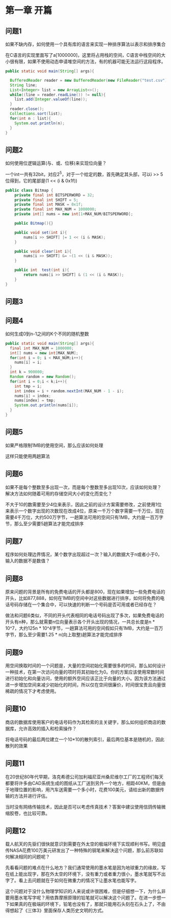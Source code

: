 # 第一章 开篇

## 问题1
如果不缺内存，如何使用一个具有库的语言来实现一种排序算法以表示和排序集合

在C语言的实现里面写了a[1000000]，这里将占用栈的空间，C语言中栈空间的大小很有限，如果不使用动态申请堆空间的方法，有的机器可能无法运行这段程序。

```Java
public static void main(String[] args){

  BufferedReader reader = new BufferedReader(new FileReader("test.csv"));
  String line;
  List<Integer> list = new ArrayList<>();
  while((line = reader.readLine()) != null){
    list.add(Integer.valueOf(line));
  }
  reader.close();
  Collections.sort(list);
  for(int n : list){
    System.out.println(n);
  }
}
```

## 问题2
如何使用位逻辑运算(与、或、位移)来实现位向量？

一个int一共有32bit，对应$2^{5}$，对于一个给定的数，首先确定其头部，可以i >> 5位得到，它的尾部是(1 << (i & 0x1f))

```Java
public class Bitmap {
	private final int BITSPERWORD = 32;
	private final int SHIFT = 5;
	private final int MASK = 0x1f;
	private final int MAX_NUM = 1000000;
	private int[] nums = new int[1+MAX_NUM/BITSPERWORD];

	public Bitmap(){}

	public void set(int i){
		nums[i >> SHIFT] |= 1 << (i & MASK);
	}

	public void clear(int i){
		nums[i >> SHIFT] &= ~(1 << (i & MASK));
	}

	public int  test(int i){
		return nums[i >> SHIFT] & (1 << (i & MASK));
	}
}

```

## 问题3


## 问题4
如何生成0到n-1之间的K个不同的随机整数

```Java
public static void main(String[] args){
  final int MAX_NUM = 1000000;
  int[] nums = new int[MAX_NUM];
  for(int i = 0; i < MAX_NUM;i++){
    nums[i] = i;
  }
  int k = 900000;
  Random random = new Random();
  for(int i = 0;i < k;i++){
    int tmp = i;
    int index = i + random.nextInt(MAX_NUM - 1 - i);
    nums[i] = index;
    nums[index] = tmp;
    System.out.println(nums[i]);
  }
}
```

## 问题5
如果严格限制1MB的使用空间，那么应该如何处理

这样只能使用两趟算法

## 问题6
如果不是每个整数至多出现一次，而是每个整数至多出现10次，应该如何处理？解决方法如何随着可用的存储空间大小的变化而变化？

不大于10的数需要至少4位来表示，因此之前的设计方案需要修改，之前使用1位来表示一个数字出现的次数现在改成4位，原来一千万个数字需要一千万位，现在需要4千万位，大约500万字节，一趟算法可用的空间只有1MB，大约是一百万字节，那么至少需要5趟算法才能完成排序

## 问题7
程序如何处理边界情况，某个数字出现超过一次？输入的数据大于n或者小于0，输入的数据不是数值？


## 问题8
原来问题的背景是所有的免费电话的开头都是800，现在如果增加一些免费电话的开头，比如877,888，如何在1MB的空间中对这些数据进行排序，如何将免费的电话号码存储在一个集合中，可以快速的判断一个号码是否可用或者已经存在？

做法和问题6类似，不同的开头代表相同的电话号码出现了多次，如果免费电话的开头有n种，那么就需要n位向量表示各个开头出现的情况，一共总长度是n * 10^7，大约125n * 10^4字节，一趟算法可用的空间假如只有1MB，大约是一百万字节，那么至少需要1.25 * n(向上取整)趟算法才能完成排序

## 问题9
用空间换取时间的一个问题是，大量的空间初始化需要很多的时间，那么如何设计一种技术，在第一次访问向量的项时将其初始化为0。你的方案应该使用常数时间进行初始化和向量访问，使用的额外空间应该正比于向量的大小。因为该方法通过进一步增加空间来减少初始化的时间，所以仅在空间很廉价，时间很宝贵且向量很稀疏的情况下才考虑使用。



## 问题10
商店的数据库使用客户的电话号码作为其检索的主关键字，那么如何组织商店的数据库，允许高效的插入和检索操作？

将电话号码的最后两位建立一个10*10的散列索引，最后两位基本是随机的，因此散列的效果


## 问题11
在20世纪80年代早期，洛克希德公司加利福尼亚州桑尼维尔工厂的工程师们每天都要将许多由CAD系统生成的图纸从工厂送到另外一个地方，相距40KM，但是由于地理位置的影响，用汽车送需要一个多小时，花费100美元，请给出新的数据传输的方法并进行评估。

当时没有网络传输技术，因此是否可以考虑传真技术？答案中建议使用信鸽传输微缩胶卷，也比较可靠。

## 问题12

载人航天的先驱们很快就意识到需要在外太空的极端环境下实现顺利书写。明见盛传NASA花费100万美元研发出了一种特殊的钢笔来解决这个问题，那么前苏联如何解决相同的问题呢？


先看看问题的难点在什么地方？我们通常使用的墨水笔是因为地球重力的缘故，写在纸上能出现字，那在外太空的环境下，没有重力或者重力很小，墨水笔就写不出字了。看上去问题就在于如何在微重力的情况下让墨水笔也能写字。

这个问题对于没什么物理学知识的人来说或许很困难，但是仔细想一下，为什么非要用墨水笔写字呢？用依靠摩擦原理的铅笔就可以解决这个问题了。在进一步想一下如果真的在极端的环境下，铅笔也没有了，那就只能用石头刻在石头上了，不由得想起了《三体3》里面保存人类历史文明的方式。
